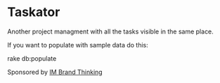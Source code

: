 Taskator
========

Another project managment with all the tasks visible in the same place.

If you want to populate with sample data do this:

  rake db:populate

Sponsored by [IM Brand Thinking](http://imbt.com.co)